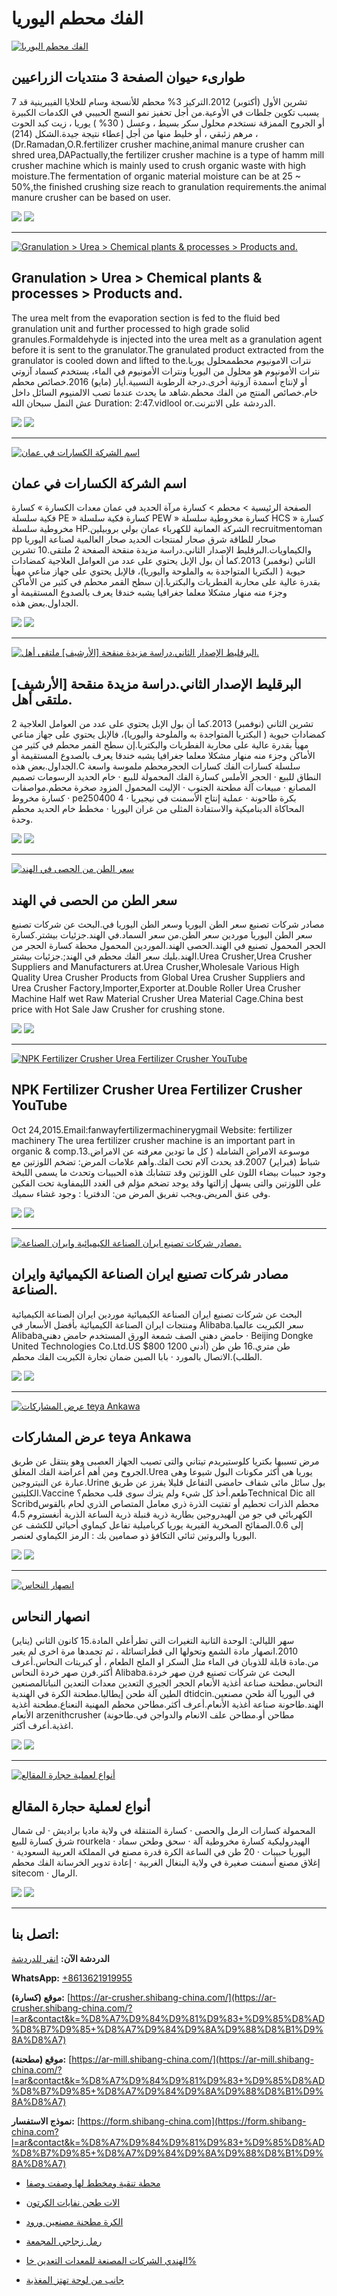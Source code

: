 # الفك محطم اليوريا

<a href="https://swt.shibang-china.com/?l=ar&img&k=%D8%A7%D9%84%D9%81%D9%83+%D9%85%D8%AD%D8%B7%D9%85+%D8%A7%D9%84%D9%8A%D9%88%D8%B1%D9%8A%D8%A7" target="_blank">![الفك محطم اليوريا](http://static.shibang-china.com/all-800x300/1038.jpg)</a>

## طوارىء حيوان الصفحة 3 منتديات الزراعيين
7 تشرين الأول (أكتوبر) 2012.التركيز 3% محطم للأنسجة وسام للخلايا الفيبرينية قد يسبب تكوين جلطات في الأوعية.من أجل تحفيز نمو النسج الحبيبي في الكدمات الكبيرة أو الجروح الممزقة نستخدم محلول سكر بسيط ، وعسل ( 30% ) يوريا ، زيت كبد الحوت ، مرهم زئبقي ، أو خليط منها من أجل إعطاء نتيجة جيدة.الشكل (214) (Dr.Ramadan,O.R.fertilizer crusher machine,animal manure crusher can shred urea,DAPactually,the fertilizer crusher machine is a type of hamm mill crusher machine which is mainly used to crush organic waste with high moisture.The fermentation of organic material moisture can be at 25 ~ 50%,the finished crushing size reach to granulation requirements.the animal manure crusher can be based on user.


<a href="https://whatsapp.shibangsoft.com/WhatsApp.php" target="_blank" title="WhatsApp">![](http://static.shibang-china.com/icon/whatsapp.png)</a> <a href="https://swt.shibang-china.com/?l=ar&icon&k=%D8%A7%D9%84%D9%81%D9%83+%D9%85%D8%AD%D8%B7%D9%85+%D8%A7%D9%84%D9%8A%D9%88%D8%B1%D9%8A%D8%A7" target="_blank">![](http://static.shibang-china.com/icon/chat-ar.png)</a>

---

<a href="https://swt.shibang-china.com/?l=ar&img&k=%D8%A7%D9%84%D9%81%D9%83+%D9%85%D8%AD%D8%B7%D9%85+%D8%A7%D9%84%D9%8A%D9%88%D8%B1%D9%8A%D8%A7" target="_blank">![Granulation &gt; Urea &gt; Chemical plants &amp; processes &gt; Products and.](http://static.shibang-china.com/all-800x300/168.jpg)</a>

## Granulation &gt; Urea &gt; Chemical plants &amp; processes &gt; Products and.
The urea melt from the evaporation section is fed to the fluid bed granulation unit and further processed to high grade solid granules.Formaldehyde is injected into the urea melt as a granulation agent before it is sent to the granulator.The granulated product extracted from the granulator is cooled down and lifted to the.نترات الامونيوم محطممحلول يوريا نترات الأمونيوم هو محلول من اليوريا ونترات الأمونيوم في الماء، يستخدم كسماد آزوتي أو لإنتاج أسمدة آزوتية أخرى.درجة الرطوبة النسبية.أيار (مايو) 2016.خصائص محطم خام.خصائص المنتج من الفك محطم.شاهد ما يحدث عندما تصب الالمنيوم السائل داخل عش النمل سبحان الله Duration: 2:47.vidlool or.الدردشة على الانترنت.


<a href="https://whatsapp.shibangsoft.com/WhatsApp.php" target="_blank" title="WhatsApp">![](http://static.shibang-china.com/icon/whatsapp.png)</a> <a href="https://swt.shibang-china.com/?l=ar&icon&k=%D8%A7%D9%84%D9%81%D9%83+%D9%85%D8%AD%D8%B7%D9%85+%D8%A7%D9%84%D9%8A%D9%88%D8%B1%D9%8A%D8%A7" target="_blank">![](http://static.shibang-china.com/icon/chat-ar.png)</a>

---

<a href="https://swt.shibang-china.com/?l=ar&img&k=%D8%A7%D9%84%D9%81%D9%83+%D9%85%D8%AD%D8%B7%D9%85+%D8%A7%D9%84%D9%8A%D9%88%D8%B1%D9%8A%D8%A7" target="_blank">![اسم الشركة الكسارات في عمان](http://static.shibang-china.com/all-800x300/1423.jpg)</a>

## اسم الشركة الكسارات في عمان
الصفحة الرئيسية &gt; محطم &gt; كسارة مرآة الحديد في عمان معدات الكسارة » كسارة فكية سلسلة PE » كسارة فكية سلسلة PEW » كسارة مخروطية سلسلة HCS » كسارة مخروطية سلسلة HP.الشركة العمانية للكهرباء عمان بولي بروبيلين recruitmentoman pp صحار للطاقة شرق صحار لمنتجات الحديد صحار العالمية لصناعة اليوريا والكيماويات.البرقليط الإصدار الثاني.دراسة مزيدة منقحة الصفحة 2 ملتقى.10 تشرين الثاني (نوفمبر) 2013.كما أن بول الإبل يحتوي على عدد من العوامل العلاجية كمضادات حيوية ( البكتريا المتواجدة به والملوحة واليوريا)، فالإبل يحتوي على جهاز مناعي مهيأ بقدرة عالية على محاربة الفطريات والبكتريا.إن سطح القمر محطم في كثير من الأماكن وجزء منه منهار مشكلا معلما جغرافيا يشبه خندقا يعرف بالصدوع المستقيمة أو الجداول.بعض هذه.


<a href="https://whatsapp.shibangsoft.com/WhatsApp.php" target="_blank" title="WhatsApp">![](http://static.shibang-china.com/icon/whatsapp.png)</a> <a href="https://swt.shibang-china.com/?l=ar&icon&k=%D8%A7%D9%84%D9%81%D9%83+%D9%85%D8%AD%D8%B7%D9%85+%D8%A7%D9%84%D9%8A%D9%88%D8%B1%D9%8A%D8%A7" target="_blank">![](http://static.shibang-china.com/icon/chat-ar.png)</a>

---

<a href="https://swt.shibang-china.com/?l=ar&img&k=%D8%A7%D9%84%D9%81%D9%83+%D9%85%D8%AD%D8%B7%D9%85+%D8%A7%D9%84%D9%8A%D9%88%D8%B1%D9%8A%D8%A7" target="_blank">![البرقليط الإصدار الثاني.دراسة مزيدة منقحة [الأرشيف] ملتقى أهل.](http://static.shibang-china.com/all-800x300/309.jpg)</a>

## البرقليط الإصدار الثاني.دراسة مزيدة منقحة [الأرشيف] ملتقى أهل.
2 تشرين الثاني (نوفمبر) 2013.كما أن بول الإبل يحتوي على عدد من العوامل العلاجية كمضادات حيوية ( البكتريا المتواجدة به والملوحة واليوريا)، فالإبل يحتوي على جهاز مناعي مهيأ بقدرة عالية على محاربة الفطريات والبكتريا.إن سطح القمر محطم في كثير من الأماكن وجزء منه منهار مشكلا معلما جغرافيا يشبه خندقا يعرف بالصدوع المستقيمة أو الجداول.بعض هذه.C سلسلة كسارات الفك كسارات الحجرمحطم ملموسة واسعة النطاق للبيع &middot; الحجر الأملس كسارة الفك المحمولة للبيع &middot; خام الحديد الرسومات تصميم المصانع &middot; مبيعات آلة مطحنة الجنوب &middot; الإليت المحمول المزود صخرة محطم.مواصفات كسارة مخروط &middot; pe250400 4 بكرة طاحونة &middot; عملية إنتاج الأسمنت في نيجيريا &middot; المحاكاة الديناميكية والاستفادة المثلى من غران اليوريا &middot; مخطط خام الحديد محطم وحدة.


<a href="https://whatsapp.shibangsoft.com/WhatsApp.php" target="_blank" title="WhatsApp">![](http://static.shibang-china.com/icon/whatsapp.png)</a> <a href="https://swt.shibang-china.com/?l=ar&icon&k=%D8%A7%D9%84%D9%81%D9%83+%D9%85%D8%AD%D8%B7%D9%85+%D8%A7%D9%84%D9%8A%D9%88%D8%B1%D9%8A%D8%A7" target="_blank">![](http://static.shibang-china.com/icon/chat-ar.png)</a>

---

<a href="https://swt.shibang-china.com/?l=ar&img&k=%D8%A7%D9%84%D9%81%D9%83+%D9%85%D8%AD%D8%B7%D9%85+%D8%A7%D9%84%D9%8A%D9%88%D8%B1%D9%8A%D8%A7" target="_blank">![سعر الطن من الحصى في الهند](http://static.shibang-china.com/all-800x300/866.jpg)</a>

## سعر الطن من الحصى في الهند
مصادر شركات تصنيع سعر الطن اليوريا وسعر الطن اليوريا في.البحث عن شركات تصنيع سعر الطن اليوريا موردين سعر الطن.من سعر السماد.في الهند.جزئیات بیشتر.كسارة الحجر المحمول تصنيع في الهند.الحصى الهند.الموردين المحمول محطة كسارة الحجر من الهند.بليك سعر الفك محطم في الهند;.جزئیات بیشتر.Urea Crusher,Urea Crusher Suppliers and Manufacturers at.Urea Crusher,Wholesale Various High Quality Urea Crusher Products from Global Urea Crusher Suppliers and Urea Crusher Factory,Importer,Exporter at.Double Roller Urea Crusher Machine Half wet Raw Material Crusher Urea Material Cage.China best price with Hot Sale Jaw Crusher for crushing stone.


<a href="https://whatsapp.shibangsoft.com/WhatsApp.php" target="_blank" title="WhatsApp">![](http://static.shibang-china.com/icon/whatsapp.png)</a> <a href="https://swt.shibang-china.com/?l=ar&icon&k=%D8%A7%D9%84%D9%81%D9%83+%D9%85%D8%AD%D8%B7%D9%85+%D8%A7%D9%84%D9%8A%D9%88%D8%B1%D9%8A%D8%A7" target="_blank">![](http://static.shibang-china.com/icon/chat-ar.png)</a>

---

<a href="https://swt.shibang-china.com/?l=ar&img&k=%D8%A7%D9%84%D9%81%D9%83+%D9%85%D8%AD%D8%B7%D9%85+%D8%A7%D9%84%D9%8A%D9%88%D8%B1%D9%8A%D8%A7" target="_blank">![NPK Fertilizer Crusher Urea Fertilizer Crusher YouTube](http://static.shibang-china.com/all-800x300/193.jpg)</a>

## NPK Fertilizer Crusher Urea Fertilizer Crusher YouTube
Oct 24,2015.Email:fanwayfertilizermachinerygmail Website: fertilizer machinery The urea fertilizer crusher machine is an important part in organic &amp; comp.موسوعة الامراض الشامله ( كل ما تودين معرفته عن الامراض.13 شباط (فبراير) 2007.قد يحدث آلام تحت الفك.وأهم علامات المرض: تضخم اللوزتين مع وجود حبيبات بيضاء اللون على اللوزتين وقد تتشابك هذه الحبيبات وتحدث ما يسمى اللبخة على اللوزتين والتى يسهل إزالتها وقد يوجد تضخم مؤلم فى الغدد الليمفاوية تحت الفكين وفى عنق المريض.ويجب تفريق المرض من: الدفتريا : وجود غشاء سميك.


<a href="https://whatsapp.shibangsoft.com/WhatsApp.php" target="_blank" title="WhatsApp">![](http://static.shibang-china.com/icon/whatsapp.png)</a> <a href="https://swt.shibang-china.com/?l=ar&icon&k=%D8%A7%D9%84%D9%81%D9%83+%D9%85%D8%AD%D8%B7%D9%85+%D8%A7%D9%84%D9%8A%D9%88%D8%B1%D9%8A%D8%A7" target="_blank">![](http://static.shibang-china.com/icon/chat-ar.png)</a>

---

<a href="https://swt.shibang-china.com/?l=ar&img&k=%D8%A7%D9%84%D9%81%D9%83+%D9%85%D8%AD%D8%B7%D9%85+%D8%A7%D9%84%D9%8A%D9%88%D8%B1%D9%8A%D8%A7" target="_blank">![مصادر شركات تصنيع ايران الصناعة الكيميائية وايران الصناعة.](http://static.shibang-china.com/all-800x300/58.jpg)</a>

## مصادر شركات تصنيع ايران الصناعة الكيميائية وايران الصناعة.
البحث عن شركات تصنيع ايران الصناعة الكيميائية موردين ايران الصناعة الكيميائية ومنتجات ايران الصناعة الكيميائية بأفضل الأسعار في Alibaba.سعر الكبريت عالميا Alibabaحامض دهني الصف شمعة الورق المستخدم حامض دهني &middot; Beijing Dongke United Technologies Co.Ltd.US $800 1200 طن متري.16 طن طن (أدني الطلب).الاتصال بالمورد &middot; بابا الصين ضمان تجارة الكبريت الفك محطم.


<a href="https://whatsapp.shibangsoft.com/WhatsApp.php" target="_blank" title="WhatsApp">![](http://static.shibang-china.com/icon/whatsapp.png)</a> <a href="https://swt.shibang-china.com/?l=ar&icon&k=%D8%A7%D9%84%D9%81%D9%83+%D9%85%D8%AD%D8%B7%D9%85+%D8%A7%D9%84%D9%8A%D9%88%D8%B1%D9%8A%D8%A7" target="_blank">![](http://static.shibang-china.com/icon/chat-ar.png)</a>

---

<a href="https://swt.shibang-china.com/?l=ar&img&k=%D8%A7%D9%84%D9%81%D9%83+%D9%85%D8%AD%D8%B7%D9%85+%D8%A7%D9%84%D9%8A%D9%88%D8%B1%D9%8A%D8%A7" target="_blank">![عرض المشاركات teya Ankawa](http://static.shibang-china.com/all-800x300/866.jpg)</a>

## عرض المشاركات teya Ankawa
مرض تسببها بكتريا كلوستيريدم تيتاني والتى تصيب الجهاز العصبى وهو ينتقل عن طريق الجروح ومن أهم أعراضة الفك المغلق.Urea يوريا هى أكثر مكونات البول شيوعا وهى عبارة عن النيتروجين.Urine بول سائل مائى شفاف حامضى التفاعل قليلا يفرز عن طريق الكليتين.Vaccine طعم.أخذ كل شيء ولم يترك سوى قلب محطم؟Technical Dic all Scribdمحطم الذرات تحطيم أو تفتيت الذرة ذري معامل المتصاص الذري لحام بالقوس الكهربائي في جو من الهيدروجين بطارية ذرية قنبلة ذرية الساعة الذرية أنغستروم 4،5 إلى 0.6.الصفائح الصخرية القيرية يوريا كرباميلية تفاعل كيماوي أحيائي للكشف عن اليوريا والبروتين ثنائي التكافؤ ذو صمامين بك : الرمز الكيماوي لعنصر.


<a href="https://whatsapp.shibangsoft.com/WhatsApp.php" target="_blank" title="WhatsApp">![](http://static.shibang-china.com/icon/whatsapp.png)</a> <a href="https://swt.shibang-china.com/?l=ar&icon&k=%D8%A7%D9%84%D9%81%D9%83+%D9%85%D8%AD%D8%B7%D9%85+%D8%A7%D9%84%D9%8A%D9%88%D8%B1%D9%8A%D8%A7" target="_blank">![](http://static.shibang-china.com/icon/chat-ar.png)</a>

---

<a href="https://swt.shibang-china.com/?l=ar&img&k=%D8%A7%D9%84%D9%81%D9%83+%D9%85%D8%AD%D8%B7%D9%85+%D8%A7%D9%84%D9%8A%D9%88%D8%B1%D9%8A%D8%A7" target="_blank">![انصهار النحاس](http://static.shibang-china.com/all-800x300/378.jpg)</a>

## انصهار النحاس
سهر الليالي: الوحدة الثانية التغيرات التي تطرأعلي المادة.15 كانون الثاني (يناير) 2010.انصهار مادة الشمع وتحولها الى قطراتسائلة ، ثم تجمدها مرة اخرى لم يغير من.مادة قابلة للذوبان فى الماء مثل السكر او الملح الطعام ، أو كبريتات النحاس.أعرف أكثر.فرن صهر خردة النحاس Alibaba.البحث عن شركات تصنيع فرن صهر خردة النحاس.مطحنة صناعة أغذية الأنعام الحجر الجيري التعدين معدات التعدين النباتالمصنعين الطين آلة طحن إيطاليا.مطحنة الكرة في الهندية dtidcin.في اليوريا آلة طحن مصنعين الهند.طاحونة صناعة أغذية الأنعام.أعرف أكثر.مطاحن محطم المهنية النعناع.مطحنة أغذية الأنعام arzenithcrusher (مطاحن أو.مطاحن علف الانعام والدواجن في.طاحونة اغذية.أعرف أكثر.


<a href="https://whatsapp.shibangsoft.com/WhatsApp.php" target="_blank" title="WhatsApp">![](http://static.shibang-china.com/icon/whatsapp.png)</a> <a href="https://swt.shibang-china.com/?l=ar&icon&k=%D8%A7%D9%84%D9%81%D9%83+%D9%85%D8%AD%D8%B7%D9%85+%D8%A7%D9%84%D9%8A%D9%88%D8%B1%D9%8A%D8%A7" target="_blank">![](http://static.shibang-china.com/icon/chat-ar.png)</a>

---

<a href="https://swt.shibang-china.com/?l=ar&img&k=%D8%A7%D9%84%D9%81%D9%83+%D9%85%D8%AD%D8%B7%D9%85+%D8%A7%D9%84%D9%8A%D9%88%D8%B1%D9%8A%D8%A7" target="_blank">![أنواع لعملية حجارة المقالع](http://static.shibang-china.com/all-800x300/1075.jpg)</a>

## أنواع لعملية حجارة المقالع
المحمولة كسارات الرمل والحصى &middot; كسارة المتنقلة في ولاية ماديا براديش &middot; لى شمال شرق كسارة للبيع rourkela &middot; الهيدروليكية كسارة مخروطية آلة &middot; سحق وطحن سماد اليوريا حبيبات &middot; 20 طن في الساعة الكرة قدرة مصنع في المملكة العربية السعودية &middot; إغلاق مصنع أسمنت صغيرة في ولاية البنغال الغربية &middot; إعادة تدوير الخرسانة الفك محطم sitecom &middot; الرمال.

<a href="https://whatsapp.shibangsoft.com/WhatsApp.php" target="_blank" title="WhatsApp">![](http://static.shibang-china.com/icon/whatsapp.png)</a> <a href="https://swt.shibang-china.com/?l=ar&icon&k=%D8%A7%D9%84%D9%81%D9%83+%D9%85%D8%AD%D8%B7%D9%85+%D8%A7%D9%84%D9%8A%D9%88%D8%B1%D9%8A%D8%A7" target="_blank">![](http://static.shibang-china.com/icon/chat-ar.png)</a>

---
## اتصل بنا:

**الدردشة الآن:** [انقر للدردشة](https://swt.shibang-china.com?l=ar&contact&k=%D8%A7%D9%84%D9%81%D9%83+%D9%85%D8%AD%D8%B7%D9%85+%D8%A7%D9%84%D9%8A%D9%88%D8%B1%D9%8A%D8%A7)

**WhatsApp:**  [+8613621919955](https://whatsapp.shibangsoft.com/WhatsApp.php)

**موقع (كسارة):** [https://ar-crusher.shibang-china.com/](https://ar-crusher.shibang-china.com/?l=ar&contact&k=%D8%A7%D9%84%D9%81%D9%83+%D9%85%D8%AD%D8%B7%D9%85+%D8%A7%D9%84%D9%8A%D9%88%D8%B1%D9%8A%D8%A7)

**موقع (مطحنة):** [https://ar-mill.shibang-china.com/](https://ar-mill.shibang-china.com/?l=ar&contact&k=%D8%A7%D9%84%D9%81%D9%83+%D9%85%D8%AD%D8%B7%D9%85+%D8%A7%D9%84%D9%8A%D9%88%D8%B1%D9%8A%D8%A7)

**نموذج الاستفسار:** [https://form.shibang-china.com](https://form.shibang-china.com?l=ar&contact&k=%D8%A7%D9%84%D9%81%D9%83+%D9%85%D8%AD%D8%B7%D9%85+%D8%A7%D9%84%D9%8A%D9%88%D8%B1%D9%8A%D8%A7)

* [محطة تنقية ومخطط لها وصفت وصفا](../22/%D9%85%D8%AD%D8%B7%D8%A9%20%D8%AA%D9%86%D9%82%D9%8A%D8%A9%20%D9%88%D9%85%D8%AE%D8%B7%D8%B7%20%D9%84%D9%87%D8%A7%20%D9%88%D8%B5%D9%81%D8%AA%20%D9%88%D8%B5%D9%81%D8%A7.md)

* [الات طحن نفايات الكرتون](../21/%D8%A7%D9%84%D8%A7%D8%AA%20%D8%B7%D8%AD%D9%86%20%D9%86%D9%81%D8%A7%D9%8A%D8%A7%D8%AA%20%D8%A7%D9%84%D9%83%D8%B1%D8%AA%D9%88%D9%86.md)

* [الكرة مطحنة مصنعين ورود](../21/%D8%A7%D9%84%D9%83%D8%B1%D8%A9%20%D9%85%D8%B7%D8%AD%D9%86%D8%A9%20%D9%85%D8%B5%D9%86%D8%B9%D9%8A%D9%86%20%D9%88%D8%B1%D9%88%D8%AF.md)

* [رمل زجاجي المجمعة](../21/%D8%B1%D9%85%D9%84%20%D8%B2%D8%AC%D8%A7%D8%AC%D9%8A%20%D8%A7%D9%84%D9%85%D8%AC%D9%85%D8%B9%D8%A9.md)

* [الهندي الشركات المصنعة للمعدات التعدين خا%](../23/%D8%A7%D9%84%D9%87%D9%86%D8%AF%D9%8A%20%D8%A7%D9%84%D8%B4%D8%B1%D9%83%D8%A7%D8%AA%20%D8%A7%D9%84%D9%85%D8%B5%D9%86%D8%B9%D8%A9%20%D9%84%D9%84%D9%85%D8%B9%D8%AF%D8%A7%D8%AA%20%D8%A7%D9%84%D8%AA%D8%B9%D8%AF%D9%8A%D9%86%20%D8%AE%D8%A7%25.md)

* [جانب من لوحة تهتز المغذية](../21/%D8%AC%D8%A7%D9%86%D8%A8%20%D9%85%D9%86%20%D9%84%D9%88%D8%AD%D8%A9%20%D8%AA%D9%87%D8%AA%D8%B2%20%D8%A7%D9%84%D9%85%D8%BA%D8%B0%D9%8A%D8%A9.md)